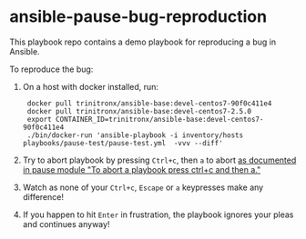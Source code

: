 # ansible-pause-bug-reproduction
This playbook repo contains a demo playbook for reproducing a bug in Ansible.

To reproduce the bug:

1. On a host with docker installed, run:

        docker pull trinitronx/ansible-base:devel-centos7-90f0c411e4
        docker pull trinitronx/ansible-base:devel-centos7-2.5.0
        export CONTAINER_ID=trinitronx/ansible-base:devel-centos7-90f0c411e4
        ./bin/docker-run 'ansible-playbook -i inventory/hosts playbooks/pause-test/pause-test.yml  -vvv --diff'

2. Try to abort playbook by pressing `Ctrl+c`, then `a` to abort [as documented in pause module "To abort a playbook press ctrl+c and then a."][1]
3. Watch as none of your `Ctrl+c`, `Escape` or `a` keypresses make any difference!
4. If you happen to hit `Enter` in frustration, the playbook ignores your pleas and continues anyway!


[1]: http://docs.ansible.com/ansible/latest/pause_module.html
